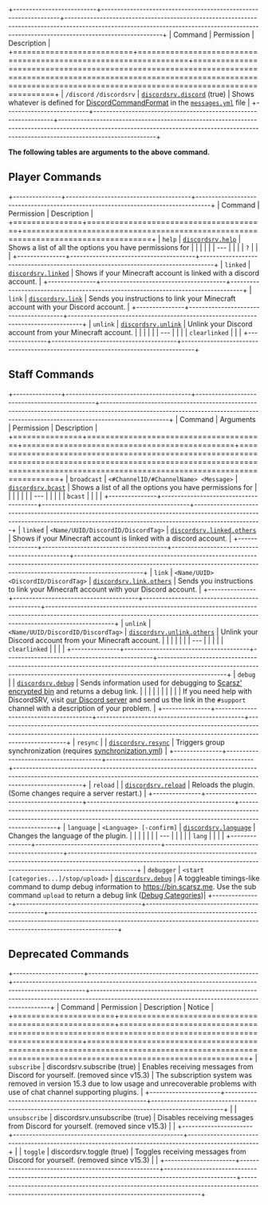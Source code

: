 +--------------------------+-----------------------------------------------------------------+------------------------------------------------------------------------------------------------------------------------------------------------------------------------------------------+
| Command                  | Permission                                                      | Description                                                                                                                                                                              |
+==========================+=================================================================+==========================================================================================================================================================================================+
| `/discord` `/discordsrv` | [`discordsrv.discord`](../Permissions#discordsrvdiscord) (true) | Shows whatever is defined for [DiscordCommandFormat](https://config.discordsrv.com/messages/DiscordCommandFormat) in the [`messages.yml`](https://config.discordsrv.com/messages/_) file |
+--------------------------+-----------------------------------------------------------------+------------------------------------------------------------------------------------------------------------------------------------------------------------------------------------------+

**The following tables are arguments to the above command.**

## Player Commands  

+---------------+---------------------------------------+----------------------------------------------------------------------------------+
| Command       | Permission                            | Description                                                                      |
+===============+=======================================+==================================================================================+
| `help`        | [`discordsrv.help`](../Permissions)   | Shows a list of all the options you have permissions for                         |
|               |                                       |                                                                                  |
| ---           |                                       |                                                                                  |
| `?`           |                                       |                                                                                  |
+---------------+---------------------------------------+----------------------------------------------------------------------------------+
| `linked`      | [`discordsrv.linked`](../Permissions) | Shows if your Minecraft account is linked with a discord account.                |
+---------------+---------------------------------------+----------------------------------------------------------------------------------+
| `link`        | [`discordsrv.link`](../Permissions)   | Sends you instructions to link your Minecraft account with your Discord account. |
+---------------+---------------------------------------+----------------------------------------------------------------------------------+
| `unlink`      | [`discordsrv.unlink`](../Permissions) | Unlink your Discord account from your Minecraft account.                         |
|               |                                       |                                                                                  |
| ---           |                                       |                                                                                  |
| `clearlinked` |                                       |                                                                                  |
+---------------+---------------------------------------+----------------------------------------------------------------------------------+

## Staff Commands  

+---------------+---------------------------------------+----------------------------------------------+---------------------------------------------------------------------------------------------------------------------------------------------------------------------------------+
| Command       | Arguments                             | Permission                                   | Description                                                                                                                                                                     |
+===============+=======================================+==============================================+=================================================================================================================================================================================+
| `broadcast`   | `<#ChannelID/#ChannelName> <Message>` | [`discordsrv.bcast`](../Permissions)         | Shows a list of all the options you have permissions for                                                                                                                        |
|               |                                       |                                              |                                                                                                                                                                                 |
| ---           |                                       |                                              |                                                                                                                                                                                 |
| `bcast`       |                                       |                                              |                                                                                                                                                                                 |
+---------------+---------------------------------------+----------------------------------------------+---------------------------------------------------------------------------------------------------------------------------------------------------------------------------------+
| `linked`      | `<Name/UUID/DiscordID/DiscordTag>`    | [`discordsrv.linked.others`](../Permissions) | Shows if your Minecraft account is linked with a discord account.                                                                                                               |
+---------------+---------------------------------------+----------------------------------------------+---------------------------------------------------------------------------------------------------------------------------------------------------------------------------------+
| `link`        | `<Name/UUID> <DiscordID/DiscordTag>`  | [`discordsrv.link.others`](../Permissions)   | Sends you instructions to link your Minecraft account with your Discord account.                                                                                                |
+---------------+---------------------------------------+----------------------------------------------+---------------------------------------------------------------------------------------------------------------------------------------------------------------------------------+
| `unlink`      | `<Name/UUID/DiscordID/DiscordTag>`    | [`discordsrv.unlink.others`](../Permissions) | Unlink your Discord account from your Minecraft account.                                                                                                                        |
|               |                                       |                                              |                                                                                                                                                                                 |
| ---           |                                       |                                              |                                                                                                                                                                                 |
| `clearlinked` |                                       |                                              |                                                                                                                                                                                 |
+---------------+---------------------------------------+----------------------------------------------+---------------------------------------------------------------------------------------------------------------------------------------------------------------------------------+
| `debug`       |                                       | [`discordsrv.debug`](../Permissions)         | Sends information used for debugging to [Scarsz' encrypted bin](https://bin.scarsz.me) and returns a debug link.                                                                |
|               |                                       |                                              |                                                                                                                                                                                 |
|               |                                       |                                              | If you need help with DiscordSRV, visit [our Discord server](https://discordsrv.com/discord) and send us the link in the `#support` channel with a description of your problem. |
+---------------+---------------------------------------+----------------------------------------------+---------------------------------------------------------------------------------------------------------------------------------------------------------------------------------+
| `resync`      |                                       | [`discordsrv.resync`](../Permissions)        | Triggers group synchronization (requires [synchronization.yml](../synchronization))                                                                                             |
+---------------+---------------------------------------+----------------------------------------------+---------------------------------------------------------------------------------------------------------------------------------------------------------------------------------+
| `reload`      |                                       | [`discordsrv.reload`](../Permissions)        | Reloads the plugin. (Some changes require a server restart.)                                                                                                                    |
+---------------+---------------------------------------+----------------------------------------------+---------------------------------------------------------------------------------------------------------------------------------------------------------------------------------+
| `language`    | `<Language> [-confirm]`               | [`discordsrv.language`](../Permissions)      | Changes the language of the plugin.                                                                                                                                             |
|               |                                       |                                              |                                                                                                                                                                                 |
| ---           |                                       |                                              |                                                                                                                                                                                 |
| `lang`        |                                       |                                              |                                                                                                                                                                                 |
+---------------+---------------------------------------+----------------------------------------------+---------------------------------------------------------------------------------------------------------------------------------------------------------------------------------+
| `debugger`    | `<start [categories...]/stop/upload>` | [`discordsrv.debug`](../Permissions)         | A toggleable timings-like command to dump debug information to https://bin.scarsz.me. Use the sub command `upload` to return a debug link ([Debug Categories](../config/#debug))|
+---------------+---------------------------------------+----------------------------------------------+---------------------------------------------------------------------------------------------------------------------------------------------------------------------------------+

## Deprecated Commands  

+----------------------+-----------------------------------------------------+----------------------------------------------------------------------------------------------------+-----------------------------------------------------------------------------------------------------------------------------------------------+
| Command              | Permission                                          | Description                                                                                        | Notice                                                                                                                                        |
+======================+=====================================================+====================================================================================================+===============================================================================================================================================+
| `subscribe`          |              discordsrv.subscribe (true)            |              Enables receiving messages from Discord for yourself. (removed since v15.3)           | The subscription system was removed in version 15.3 due to low usage and unrecoverable problems with use of chat channel supporting plugins.  |
+----------------------+-----------------------------------------------------+----------------------------------------------------------------------------------------------------+                                                                                                                                               |
| `unsubscribe`        |              discordsrv.unsubscribe (true)          |              Disables receiving messages from Discord for yourself. (removed since v15.3)          |                                                                                                                                               |
+----------------------+-----------------------------------------------------+----------------------------------------------------------------------------------------------------+                                                                                                                                               |
| `toggle`             |              discordsrv.toggle (true)               |              Toggles receiving messages from Discord for yourself. (removed since v15.3)           |                                                                                                                                               |
+----------------------+-----------------------------------------------------+----------------------------------------------------------------------------------------------------+-----------------------------------------------------------------------------------------------------------------------------------------------+
